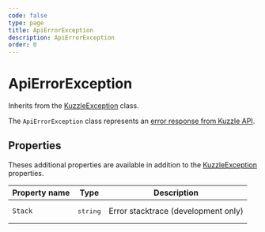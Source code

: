 ```yaml
---
code: false
type: page
title: ApiErrorException
description: ApiErrorException
order: 0
---
```


# ApiErrorException

Inherits from the [KuzzleException](/sdk/csharp/1/exceptions/kuzzle-exception) class.

The `ApiErrorException` class represents an [error response from Kuzzle API](/core/1/api/essentials/errors/).

## Properties

Theses additional properties are available in addition to the [KuzzleException](/sdk/csharp/1/exceptions/kuzzle-exception) properties.

| Property name        | Type     | Description          |
| -------------------- | -------- | --------------------------------------- |
| `Stack`             | <pre>string</pre> | Error stacktrace (development only)      |
